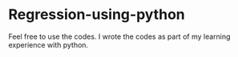 # Regression-using-python
Feel free to use the codes. I wrote the codes as part of my learning experience with python.
